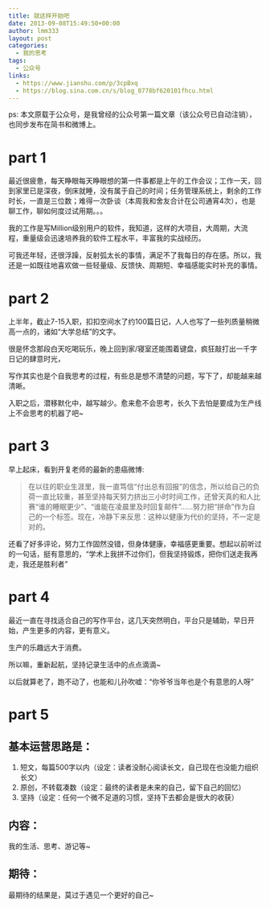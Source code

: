 ```yaml
---
title: 就这样开始吧
date: 2013-09-08T15:49:50+00:00
author: lmm333
layout: post
categories:
  - 我的思考
tags:
  - 公众号
links:
  - https://www.jianshu.com/p/3cpBxq
  - https://blog.sina.com.cn/s/blog_8778bf620101fhcu.html
---
```

ps: 本文原载于公众号，是我曾经的公众号第一篇文章（该公众号已自动注销），也同步发布在简书和微博上。

# part 1

最近很疲惫，每天睁眼每天睁眼想的第一件事都是上午的工作会议；工作一天，回到家里已是深夜，倒床就睡，没有属于自己的时间；任务管理系统上，剩余的工作时长，一直是三位数；难得一次卧谈（本周我和舍友合计在公司通宵4次），也是聊工作，聊如何度过试用期。。。

我的工作是写Million级别用户的软件，我知道，这样的大项目，大周期，大流程，重量级会迅速培养我的软件工程水平，丰富我的实战经历。

可我还年轻，还很浮躁，反射弧太长的事情，满足不了我每日的存在感。所以，我还是一如既往地喜欢做一些轻量级、反馈快、周期短、幸福感能实时补充的事情。

# part 2

上半年，截止7-15入职，扣扣空间水了约100篇日记，人人也写了一些列质量稍微高一点的，诸如“大学总结”的文字。

很是怀念那段白天吃喝玩乐，晚上回到家/寝室还能围着键盘，疯狂敲打出一千字日记的肆意时光，

写作其实也是个自我思考的过程，有些总是想不清楚的问题，写下了，却能越来越清晰。

入职之后，潜移默化中，越写越少。愈来愈不会思考，长久下去怕是要成为生产线上不会思考的机器了吧~

# part 3

早上起床，看到开复老师的最新的患癌微博:

> 在以往的职业生涯里，我一直笃信“付出总有回报”的信念，所以给自己的负荷一直比较重，甚至坚持每天努力挤出三小时时间工作，还曾天真的和人比赛“谁的睡眠更少”、“谁能在凌晨里及时回复邮件”……努力把“拼命”作为自己的一个标签。现在，冷静下来反思：这种以健康为代价的坚持，不一定是对的。

还看了好多评论，努力工作固然没错，但身体健康，幸福感更重要。想起以前听过的一句话，挺有意思的，“学术上我拼不过你们，但我坚持锻炼，把你们送走我再走，我还是胜利者”

# part 4

最近一直在寻找适合自己的写作平台，这几天突然明白，平台只是辅助，早日开始，产生更多的内容，更有意义。

生产的乐趣远大于消费。

所以嘛，重新起航，坚持记录生活中的点点滴滴~

以后就算老了，跑不动了，也能和儿孙吹嘘：“你爷爷当年也是个有意思的人呀”

# part 5

## 基本运营思路是：
1. 短文，每篇500字以内（设定：读者没耐心阅读长文，自己现在也没能力组织长文）
2. 原创，不转载凑数（设定：最终的读者是未来的自己，留下自己的回忆）
3. 坚持（设定：任何一个微不足道的习惯，坚持下去都会是很大的收获）

## 内容：
我的生活、思考、游记等~

## 期待：
最期待的结果是，莫过于遇见一个更好的自己~

